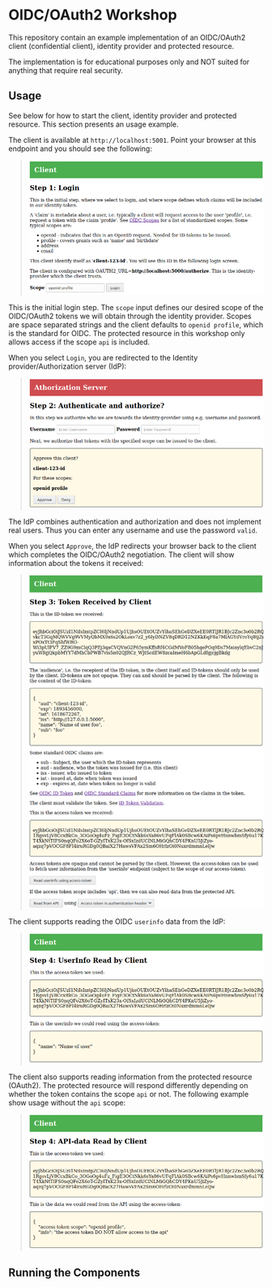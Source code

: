 # OIDC/OAuth2 Workshop

This repository contain an example implementation of an OIDC/OAuth2 client
(confidential client), identity provider and protected resource.

The implementation is for educational purposes only and NOT suited for anything
that require real security.

## Usage

See below for how to start the client, identity provider and protected
resource. This section presents an usage example.

The client is available at `http://localhost:5001`. Point your browser at this
endpoint and you should see the following:

> ![Step 1](images/client-step1.png)

This is the initial login step. The `scope` input defines our desired scope of
the OIDC/OAuth2 tokens we will obtain through the identity provider. Scopes are
space separated strings and the client defaults to `openid profile`, which is
the standard for OIDC. The protected resource in this workshop only allows
access if the scope `api` is included.

When you select `Login`, you are redirected to the Identity
provider/Authorization server (IdP):

> ![Step 2](images/idp-step2.png)

The IdP combines authentication and authorization and does not implement real
users. Thus you can enter any username and use the password `valid`.

When you select `Approve`, the IdP redirects your browser back to the client
which completes the OIDC/OAuth2 negotiation. The client will show information
about the tokens it received:

> ![Step 3](images/client-step3.png)

The client supports reading the OIDC `userinfo` data from the IdP:

> ![Step 4 userinfo](images/client-step4.png)

The client also supports reading information from the protected resource
(OAuth2). The protected resource will respond differently depending on whether
the token contains the scope `api` or not. The following example show usage
without the `api` scope:

> ![Step 4 API access](images/client-step4-api.png)

## Running the Components


